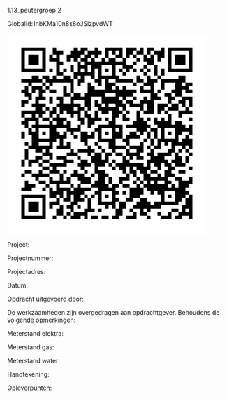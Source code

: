 1.13_peutergroep 2

GlobalId:1nbKMa10n8s8oJSlzpvdWT

![picture](https://github.com/C-Claus/Data-Files/blob/master/QR_codes/KDV/1.13_peutergroep%202.png)

Project:

Projectnummer:

Projectadres:

Datum:

Opdracht uitgevoerd door:

De werkzaamheden zijn overgedragen aan opdrachtgever. Behoudens de volgende opmerkingen:

Meterstand elektra:

Meterstand gas:

Meterstand water:

Handtekening:

Opleverpunten:
